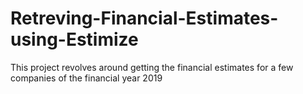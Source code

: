 # Retreving-Financial-Estimates-using-Estimize
This project revolves around getting the financial estimates for a few companies of the financial year 2019

